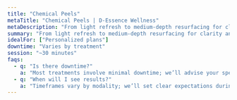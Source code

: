 ```yaml
---
title: "Chemical Peels"
metaTitle: "Chemical Peels | D-Essence Wellness"
metaDescription: "From light refresh to medium-depth resurfacing for clarity and smoothness."
summary: "From light refresh to medium-depth resurfacing for clarity and smoothness."
idealFor: ["Personalized plans"]
downtime: "Varies by treatment"
session: "~30 minutes"
faqs:
  - q: "Is there downtime?"
    a: "Most treatments involve minimal downtime; we’ll advise your specific case."
  - q: "When will I see results?"
    a: "Timeframes vary by modality; we’ll set clear expectations during consultation."
---
```

